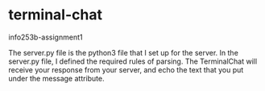 # terminal-chat
info253b-assignment1

The server.py file is the python3 file that I set up for the server.
In the server.py file, I defined the required rules of parsing.
The TerminalChat will receive your response from your server, and echo the text that you put under the message attribute.
